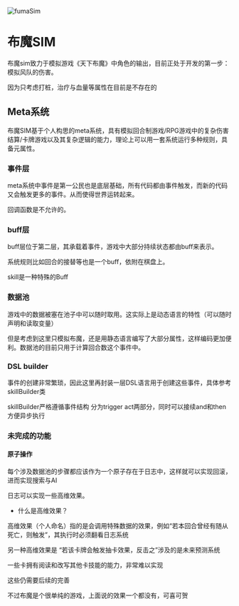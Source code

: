 ![fumaSim](https://github.com/RShock/fumaSim/actions/workflows/maven.yml/badge.svg?branch=main)

# 布魔SIM

布魔sim致力于模拟游戏《天下布魔》中角色的输出，目前正处于开发的第一步：模拟风队的伤害。

因为只考虑打桩，治疗与血量等属性在目前是不存在的

## Meta系统

布魔SIM基于个人构思的meta系统，具有模拟回合制游戏/RPG游戏中的复杂伤害结算/卡牌游戏以及其复杂逻辑的能力，理论上可以用一套系统运行多种规则，具备元属性。

### 事件层
meta系统中事件是第一公民也是底层基础，所有代码都由事件触发，而新的代码又会触发更多的事件。从而使得世界运转起来。

回调函数是不允许的。

### buff层

buff层位于第二层，其承载着事件，游戏中大部分持续状态都由buff来表示。

系统规则比如回合的接替等也是一个buff，依附在棋盘上。

skill是一种特殊的Buff

### 数据池

游戏中的数据被塞在池子中可以随时取用。这实际上是动态语言的特性（可以随时声明和读取变量）

但是考虑到这里只模拟布魔，还是用静态语言编写了大部分属性，这样编码更加便利。数据池的目前只用于计算回合数这个事件中。

### DSL builder

事件的创建非常繁琐，因此这里再封装一层DSL语言用于创建这些事件，具体参考skillBuilder类

skillBuilder严格遵循事件结构 分为trigger act两部分，同时可以接续and和then方便异步执行

### 未完成的功能

#### 原子操作

每个涉及数据池的步骤都应该作为一个原子存在于日志中，这样就可以实现回滚，进而实现搜索与AI

日志可以实现一些高维效果。

* 什么是高维效果？

高维效果（个人命名）指的是会调用特殊数据的效果，例如“若本回合曾经有随从死亡，则触发”，其执行时必须翻看日志系统

另一种高维效果是 “若该卡牌会触发抽卡效果，反击之”涉及的是未来预测系统

一些卡拥有阅读和改写其他卡技能的能力，非常难以实现

这些仍需要后续的完善

不过布魔是个很单纯的游戏，上面说的效果一个都没有，可喜可贺